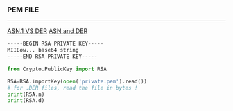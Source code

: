 ### PEM FILE

---

[ASN.1 VS DER](https://www.cryptologie.net/article/260/asn1-vs-der-vs-pem-vs-x509-vs-pkcs7-vs/) 
[ASN and DER](https://letsencrypt.org/docs/a-warm-welcome-to-asn1-and-der/)

```py
-----BEGIN RSA PRIVATE KEY-----
MIIEow... base64 string
-----END RSA PRIVATE KEY-----
```

```py
from Crypto.PublicKey import RSA

RSA=RSA.importKey(open('private.pem').read())
# for .DER files, read the file in bytes !
print(RSA.n)
print(RSA.d)
```

